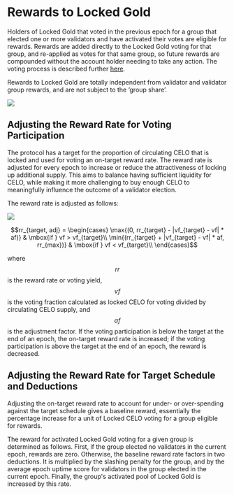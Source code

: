 # Rewards to Locked Gold

Holders of Locked Gold that voted in the previous epoch for a group that elected one or more validators and have activated their votes are eligible for rewards. Rewards are added directly to the Locked Gold voting for that group, and re-applied as votes for that same group, so future rewards are compounded without the account holder needing to take any action. The voting process is described further [here](locked-gold.md).

Rewards to Locked Gold are totally independent from validator and validator group rewards, and are not subject to the ‘group share’.

![](https://storage.googleapis.com/celo-website/docs/locked-gold-rewards.jpg)

## Adjusting the Reward Rate for Voting Participation

The protocol has a target for the proportion of circulating CELO that is locked and used for voting an on-target reward rate. The reward rate is adjusted for every epoch to increase or reduce the attractiveness of locking up additional supply. This aims to balance having sufficient liquidity for CELO, while making it more challenging to buy enough CELO to meaningfully influence the outcome of a validator election.

The reward rate is adjusted as follows: 

![](https://storage.googleapis.com/celo-website/docs/voting_reward_rate_adjustment_equation.png)

$$rr_{target, adj} = 
\begin{cases}
\max{(0, rr_{target} - |vf_{target} - vf| * af)} & \mbox{if } vf > vf_{target}\\
\min{(rr_{target} + |vf_{target} - vf| * af, rr_{max})} & \mbox{if } vf < vf_{target}\\
\end{cases}$$

where $$rr$$ is the reward rate or voting yield, $$vf$$ is the voting fraction calculated as locked CELO for voting divided by circulating CELO supply, and $$af$$ is the adjustment factor. If the voting participation is below the target at the end of an epoch, the on-target reward rate is increased; if the voting participation is above the target at the end of an epoch, the reward is decreased.

## Adjusting the Reward Rate for Target Schedule and Deductions

Adjusting the on-target reward rate to account for under- or over-spending against the target schedule gives a baseline reward, essentially the percentage increase for a unit of Locked CELO voting for a group eligible for rewards.

The reward for activated Locked Gold voting for a given group is determined as follows. First, if the group elected no validators in the current epoch, rewards are zero. Otherwise, the baseline reward rate factors in two deductions. It is multiplied by the slashing penalty for the group, and by the average epoch uptime score for validators in the group elected in the current epoch. Finally, the group's activated pool of Locked Gold is increased by this rate.
